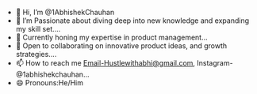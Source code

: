 - 👋 Hi, I’m @1AbhishekChauhan
- 👀 I’m Passionate about diving deep into new knowledge and expanding my skill set....
- 🌱 Currently honing my expertise in product management...
- 💞️ Open to collaborating on innovative product ideas, and growth strategies....
- 📫 How to reach me Email-Hustlewithabhi@gmail.com, Instagram- @1abhishekchauhan...
- 😄 Pronouns:He/Him
<!---
1AbhishekChauhan/1AbhishekChauhan is a ✨ special ✨ repository because its `README.md` (this file) appears on your GitHub profile.
You can click the Preview link to take a look at your changes.
--->
